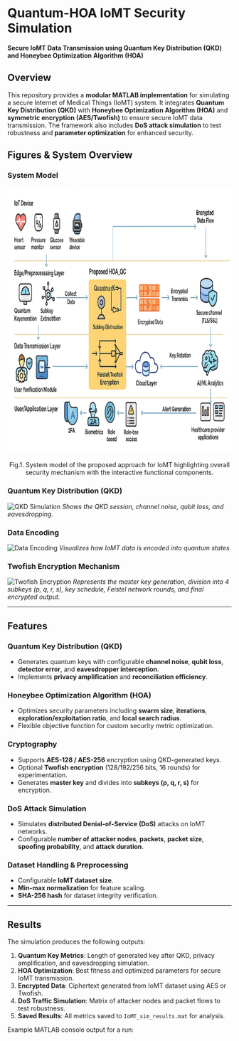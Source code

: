 # **Quantum-HOA IoMT Security Simulation**

**Secure IoMT Data Transmission using Quantum Key Distribution (QKD) and Honeybee Optimization Algorithm (HOA)**


## **Overview**

This repository provides a **modular MATLAB implementation** for simulating a secure Internet of Medical Things (IoMT) system. It integrates **Quantum Key Distribution (QKD)** with **Honeybee Optimization Algorithm (HOA)** and **symmetric encryption (AES/Twofish)** to ensure secure IoMT data transmission. The framework also includes **DoS attack simulation** to test robustness and **parameter optimization** for enhanced security.


## **Figures & System Overview**

### **System Model**
<p align="center">
<img src="https://github.com/shahid3167/IoMT-Based-HealthcareSystems-with-Meta-Heuristic-Quantum-Cryptography-and-Honeybee-Optimization-/blob/main/Figures/SystemModel.jpg" width="700" height="600">
<p align="center">
  Fig.1.  System model of the proposed approach for IoMT highlighting overall security mechanism with the interactive functional components.

### **Quantum Key Distribution (QKD)**
![QKD Simulation](figures/qkd_diagram.png)
*Shows the QKD session, channel noise, qubit loss, and eavesdropping.*

### **Data Encoding**
![Data Encoding](figures/data_encoding.png)
*Visualizes how IoMT data is encoded into quantum states.*

### **Twofish Encryption Mechanism**
![Twofish Encryption](figures/twofish_key_division.png)
*Represents the master key generation, division into 4 subkeys (p, q, r, s), key schedule, Feistel network rounds, and final encrypted output.*

---

## **Features**

### **Quantum Key Distribution (QKD)**
- Generates quantum keys with configurable **channel noise**, **qubit loss**, **detector error**, and **eavesdropper interception**.
- Implements **privacy amplification** and **reconciliation efficiency**.

### **Honeybee Optimization Algorithm (HOA)**
- Optimizes security parameters including **swarm size**, **iterations**, **exploration/exploitation ratio**, and **local search radius**.
- Flexible objective function for custom security metric optimization.

### **Cryptography**
- Supports **AES-128 / AES-256** encryption using QKD-generated keys.
- Optional **Twofish encryption** (128/192/256 bits, 16 rounds) for experimentation.
- Generates **master key** and divides into **subkeys (p, q, r, s)** for encryption.

### **DoS Attack Simulation**
- Simulates **distributed Denial-of-Service (DoS)** attacks on IoMT networks.
- Configurable **number of attacker nodes**, **packets**, **packet size**, **spoofing probability**, and **attack duration**.

### **Dataset Handling & Preprocessing**
- Configurable **IoMT dataset size**.
- **Min-max normalization** for feature scaling.
- **SHA-256 hash** for dataset integrity verification.

---

## **Results**

The simulation produces the following outputs:

1. **Quantum Key Metrics**: Length of generated key after QKD, privacy amplification, and eavesdropping simulation.
2. **HOA Optimization**: Best fitness and optimized parameters for secure IoMT transmission.
3. **Encrypted Data**: Ciphertext generated from IoMT dataset using AES or Twofish.
4. **DoS Traffic Simulation**: Matrix of attacker nodes and packet flows to test robustness.
5. **Saved Results**: All metrics saved to `IoMT_sim_results.mat` for analysis.

Example MATLAB console output for a run:

